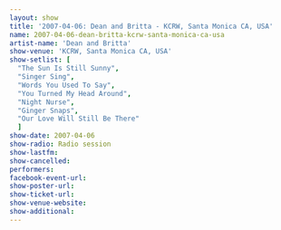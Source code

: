 ```yaml
---
layout: show
title: '2007-04-06: Dean and Britta - KCRW, Santa Monica CA, USA'
name: 2007-04-06-dean-britta-kcrw-santa-monica-ca-usa
artist-name: 'Dean and Britta'
show-venue: 'KCRW, Santa Monica CA, USA'
show-setlist: [
  "The Sun Is Still Sunny",
  "Singer Sing",
  "Words You Used To Say",
  "You Turned My Head Around",
  "Night Nurse",
  "Ginger Snaps",
  "Our Love Will Still Be There"
  ]
show-date: 2007-04-06
show-radio: Radio session
show-lastfm: 
show-cancelled: 
performers: 
facebook-event-url: 
show-poster-url: 
show-ticket-url: 
show-venue-website: 
show-additional: 
---
```


